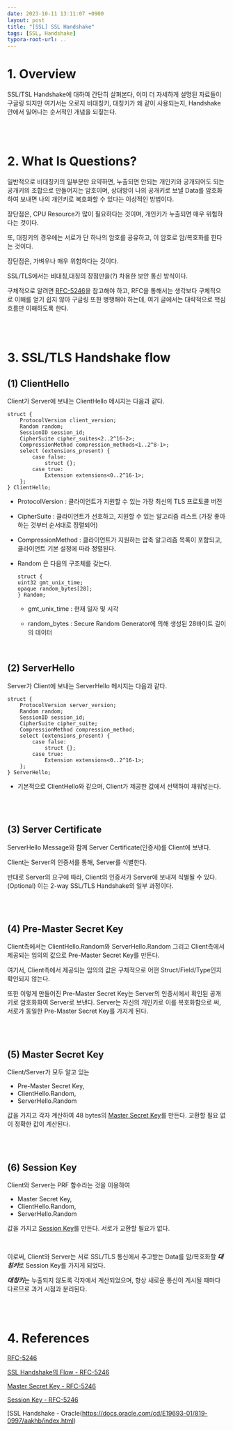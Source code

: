 ```yaml
---
date: 2023-10-11 13:11:07 +0900
layout: post
title: "[SSL] SSL Handshake"
tags: [SSL, Handshake]
typora-root-url: ..
---
```


# 1. Overview

SSL/TSL Handshake에 대하여 간단히 살펴본다, 이미 더 자세하게 설명된 자료들이 구글링 되지만 여기서는 오로지 비대칭키, 대칭키가 왜 같이 사용되는지, Handshake 안에서 일어나는 순서적인 개념을 되짚는다.


<br><br>


# 2. What Is Questions?

일반적으로 비대칭키의 일부분만 요약하면, 누출되면 안되는 개인키와 공개되어도 되는 공개키의 조합으로 만들어지는 암호이며, 상대방이 나의 공개키로 보낼 Data를 암호화하여 보내면 나의 개인키로 복호화할 수 있다는 이상적인 방법이다.

장단점은, CPU Resource가 많이 필요하다는 것이며, 개인키가 누출되면 매우 위험하다는 것이다.

또, 대칭키의 경우에는 서로가 단 하나의 암호를 공유하고, 이 암호로 암/복호화를 한다는 것이다.

장단점은, 가벼우나 매우 위험하다는 것이다.

SSL/TLS에서는 비대칭,대칭의 장점만을(?) 차용한 보안 통신 방식이다.

구체적으로 알려면 [RFC-5246](https://datatracker.ietf.org/doc/html/rfc5246)을 참고해야 하고, RFC을 통해서는 생각보다 구체적으로 이해를 얻기 쉽지 않아 구글링 또한 병행해야 하는데, 여기 글에서는 대략적으로 핵심 흐름만 이해하도록 한다.


<br><br>


# 3. SSL/TLS Handshake flow

## (1) ClientHello

Client가 Server에 보내는 ClientHello 메시지는 다음과 같다.

```
struct {
    ProtocolVersion client_version;
    Random random;
    SessionID session_id;
    CipherSuite cipher_suites<2..2^16-2>;
    CompressionMethod compression_methods<1..2^8-1>;
    select (extensions_present) {
        case false:
            struct {};
        case true:
            Extension extensions<0..2^16-1>;
    };
} ClientHello;
```


 - ProtocolVersion : 클라이언트가 지원할 수 있는 가장 최신의 TLS 프로토콜 버전
 - CipherSuite : 클라이언트가 선호하고, 지원할 수 있는 알고리즘 리스트 (가장 좋아하는 것부터 순서대로 정렬되어)
 - CompressionMethod : 클라이언트가 지원하는 압축 알고리즘 목록이 포함되고, 클라이언트 기본 설정에 따라 정렬된다.
 - Random 은 다음의 구조체를 갖는다.

    ```
    struct {
    uint32 gmt_unix_time;
    opaque random_bytes[28];
    } Random;
    ```


      - gmt_unix_time : 현재 일자 및 시각


      - random_bytes : Secure Random Generator에 의해 생성된 28바이트 길이의 데이터

<br>


## (2) ServerHello

Server가 Client에 보내는 ServerHello 메시지는 다음과 같다.

```
struct {
    ProtocolVersion server_version;
    Random random;
    SessionID session_id;
    CipherSuite cipher_suite;
    CompressionMethod compression_method;
    select (extensions_present) {
        case false:
            struct {};
        case true:
            Extension extensions<0..2^16-1>;
    };
} ServerHello;
```


 - 기본적으로 ClientHello와 같으며, Client가 제공한 값에서 선택하여 채워넣는다.


<br><br>


## (3) Server Certificate

ServerHello Message와 함께 Server Certificate(인증서)를 Client에 보낸다.

Client는 Server의 인증서를 통해, Server를 식별한다.

반대로 Server의 요구에 따라, Client의 인증서가 Server에 보내져 식별될 수 있다. (Optional)
이는 2-way SSL/TLS Handshake의 일부 과정이다.


<br><br>


## (4) Pre-Master Secret Key

Client측에서는 ClientHello.Random와 ServerHello.Random 그리고 Client측에서 제공되는 임의의 값으로 Pre-Master Secret Key를 만든다.

여기서, Client측에서 제공되는 임의의 값은 구체적으로 어떤 Struct/Field/Type인지 확인되지 않는다.

또한 이렇게 만들어진 Pre-Master Secret Key는 Server의 인증서에서 확인된 공개키로 암호화화여 Server로 보낸다.
Server는 자신의 개인키로 이를 복호화함으로 써, 서로가 동일한 Pre-Master Secret Key를 가지게 된다.


<br><br>


## (5) Master Secret Key

Client/Server가 모두 알고 있는
 - Pre-Master Secret Key,
 - ClientHello.Random,
 - ServerHello.Random

값을 가지고 각자 계산하여 48 bytes의 [Master Secret Key](https://datatracker.ietf.org/doc/html/rfc5246#section-8.1)를 만든다.
교환할 필요 없이 정확한 값이 계산된다.


<br><br>


## (6) Session Key

Client와 Server는 PRF 함수라는 것을 이용하여
 - Master Secret Key,
 - ClientHello.Random,
 - ServerHello.Random

값을 가지고 [Session Key](https://datatracker.ietf.org/doc/html/rfc5246#section-6.3)를 만든다.
서로가 교환할 필요가 없다.

<br>

이로써, Client와 Server는 서로 SSL/TLS 통신에서 주고받는 Data를 암/복호화할 ***대칭키***로 Session Key를 가지게 되었다.

***대칭키***는 누출되지 않도록 각자에서 계산되었으며, 항상 새로운 통신이 게시될 때마다 다르므로 과거 시점과 분리된다.


<br><br>


# 4. References

[RFC-5246](https://datatracker.ietf.org/doc/html/rfc5246)

[SSL Handshake의 Flow - RFC-5246](https://datatracker.ietf.org/doc/html/rfc5246#section-7.4.1)

[Master Secret Key - RFC-5246](https://datatracker.ietf.org/doc/html/rfc5246#section-8.1)

[Session Key - RFC-5246](https://datatracker.ietf.org/doc/html/rfc5246#section-6.3)

[SSL Handshake - Oracle(https://docs.oracle.com/cd/E19693-01/819-0997/aakhb/index.html)
